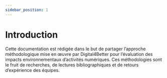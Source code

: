 ```yaml
---
sidebar_position: 1
---
```


# Introduction

Cette documentation est rédigée dans le but de partager l’approche méthodologique mise en œuvre par Digital4Better pour l’évaluation des impacts environnementaux d’activités numériques.
Ces méthodologies sont le fruit de recherches, de lectures bibliographiques et de retours d’expérience des équipes. 
